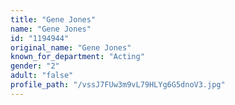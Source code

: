 ```yaml
---
title: "Gene Jones"
name: "Gene Jones"
id: "1194944"
original_name: "Gene Jones"
known_for_department: "Acting"
gender: "2"
adult: "false"
profile_path: "/vssJ7FUw3m9vL79HLYg6G5dnoV3.jpg"
---
```

